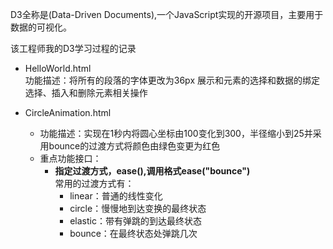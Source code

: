 D3全称是(Data-Driven Documents),一个JavaScript实现的开源项目，主要用于数据的可视化。

该工程师我的D3学习过程的记录

- HelloWorld.html<br/>
    功能描述：将所有的段落的字体更改为36px
              展示和元素的选择和数据的绑定
              选择、插入和删除元素相关操作

- CircleAnimation.html
    - 功能描述：实现在1秒内将圆心坐标由100变化到300，半径缩小到25并采用bounce的过渡方式将颜色由绿色变更为红色
    - 重点功能接口：
        - **指定过渡方式，ease(),调用格式ease("bounce")**<br/>
        常用的过渡方式有：
            - linear：普通的线性变化
            - circle：慢慢地到达变换的最终状态
            - elastic：带有弹跳的到达最终状态
            - bounce：在最终状态处弹跳几次

